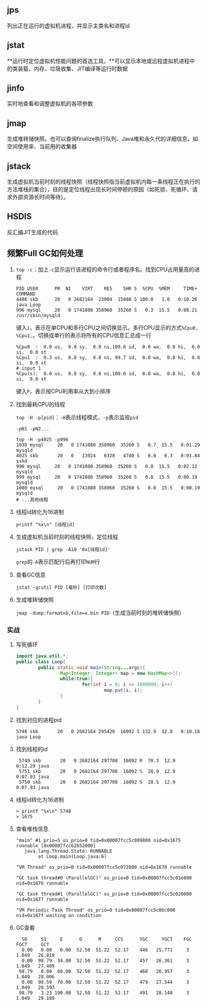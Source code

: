 ## jps

列出正在运行的虚拟机进程，并显示主类名和进程id

## jstat

**运行时定位虚拟机性能问题的首选工具。**可以显示本地或远程虚拟机进程中的类装载、内存、垃圾收集、JIT编译等运行时数据

## jinfo

实时地查看和调整虚拟机的各项参数

## jmap

生成堆转储快照。也可以查询finalize执行队列、Java堆和永久代的详细信息，如空间使用率、当前用的收集器

## jstack

生成虚拟机当前时刻的线程快照（线程快照指当前虚拟机内每一条线程正在执行的方法堆栈的集合），目的是定位线程出现长时间停顿的原因（如死锁、死循环、请求外部资源长时间等待）。

## HSDIS

反汇编JIT生成的代码

## 频繁Full GC如何处理

1. `top -c`：加上`-c`显示运行该进程的命令行或者程序名。找到CPU占用量高的进程

   ```shell
   PID USER      PR  NI    VIRT    RES    SHR S  %CPU  %MEM     TIME+ COMMAND
   4486 skb      20   0 2682164  23004  15888 S 100.0   1.0   0:10.26 java Loop
   996 mysql     20   0 1741080 358960  35260 S   0.3  15.5   0:08.21 /usr/sbin/mysqld
   ```

   键入`1`，表示在单CPU和多行CPU之间切换显示。多行CPU显示的方式`%Cpu0, %Cpu1,`。切换成单行的表示将所有的CPU信息汇总成一行

   ```shell
   %Cpu0  :  0.0 us,  0.0 sy,  0.0 ni,100.0 id,  0.0 wa,  0.0 hi,  0.0 si,  0.0 st
   %Cpu1  :  0.3 us,  0.0 sy,  0.0 ni, 99.7 id,  0.0 wa,  0.0 hi,  0.0 si,  0.0 st
   # input 1
   %Cpu(s):  0.0 us,  0.0 sy,  0.0 ni,100.0 id,  0.0 wa,  0.0 hi,  0.0 si,  0.0 st
   ```

   键入`P`，表示按CPU利用率从大到小排序

2. 找到最耗CPU的线程

   `top -H -p[pid]`：`-H`表示线程模式，`-p`表示监视`pid`

   `-pN1 -pN2...`

   ```shell
   top -H -p4025 -p996
   1030 mysql     20   0 1741080 358960  35260 S   0.7  15.5   0:01.29 mysqld
   4025 skb       20   0   13924   6328   4740 S   0.0   0.3   0:01.84 sshd
   996 mysql     20   0 1741080 358960  35260 S   0.0  15.5   0:02.12 mysqld
   999 mysql     20   0 1741080 358960  35260 S   0.0  15.5   0:00.19 mysqld
   1000 mysql     20   0 1741080 358960  35260 S   0.0  15.5   0:00.19 mysqld
   # ...其他线程
   ```

3. 线程id转化为16进制

   `printf "%x\n" [线程id]`

4. 生成虚拟机当前时刻的线程快照，定位线程

   `jstack PID | grep -A10 '0x[线程id]'`

   `grep`的`-A`表示匹配行后再打印`NUM`行

5. 查看GC信息

   `jstat -gcutil PID [毫秒] [打印次数]`

6. 生成堆转储快照

   `jmap -dump:format=b,file=x.bin PID`（生成当前时刻的堆转储快照）

### 实战

1. 写死循环

   ```java
   import java.util.*;
   public class Loop{
           public static void main(String...args){
                   Map<Integer, Integer> map = new HashMap<>();
                   while(true){
                           for(int i = 0; i <= 1000000; i++)
                                   map.put(i, i);
                   }
           }
   }
   ```

2. 找到对应的进程pid

   ```shell
   5748 skb       20   0 2682164 295420  16092 S 132.9  12.8   0:10.16 java Loop
   ```

3. 找到线程的id

   ```shell
    5749 skb       20   0 2682164 297708  16092 R  70.3  12.9   0:12.29 java
    5751 skb       20   0 2682164 297708  16092 S  28.9  12.9   0:07.93 java
    5750 skb       20   0 2682164 297708  16092 S  28.5  12.9   0:07.93 java
   ```

4. 线程id转化为16进制

   ```shell
   > printf "%x\n" 5748
   > 1675
   ```

5. 查看堆栈信息

   ```shell
   "main" #1 prio=5 os_prio=0 tid=0x00007fcc5c009800 nid=0x1675 runnable [0x00007fcc62b52000]
      java.lang.Thread.State: RUNNABLE
           at Loop.main(Loop.java:6)
   
   "VM Thread" os_prio=0 tid=0x00007fcc5c072800 nid=0x1678 runnable
   
   "GC task thread#0 (ParallelGC)" os_prio=0 tid=0x00007fcc5c01e800 nid=0x1676 runnable
   
   "GC task thread#1 (ParallelGC)" os_prio=0 tid=0x00007fcc5c020000 nid=0x1677 runnable
   
   "VM Periodic Task Thread" os_prio=0 tid=0x00007fcc5c0bc000 nid=0x167f waiting on condition
   ```

6. GC查看

   ```shell
     S0     S1     E      O      M     CCS      YGC     YGCT    FGC   FGCT     GCT
     0.00   0.00   0.00  52.50  51.22  52.17    446   25.771     3    1.049   26.819
     0.00  98.79  34.00  52.50  51.22  52.17    457   26.361     3    1.049   27.409
    98.79   0.00  60.00  52.50  51.22  52.17    468   26.957     3    1.049   28.006
     0.00  98.59  70.00  52.50  51.22  52.17    479   27.544     3    1.049   28.593
    98.79   3.23 100.00  52.50  51.22  52.17    491   28.140     3    1.049   29.189
   ```

   
